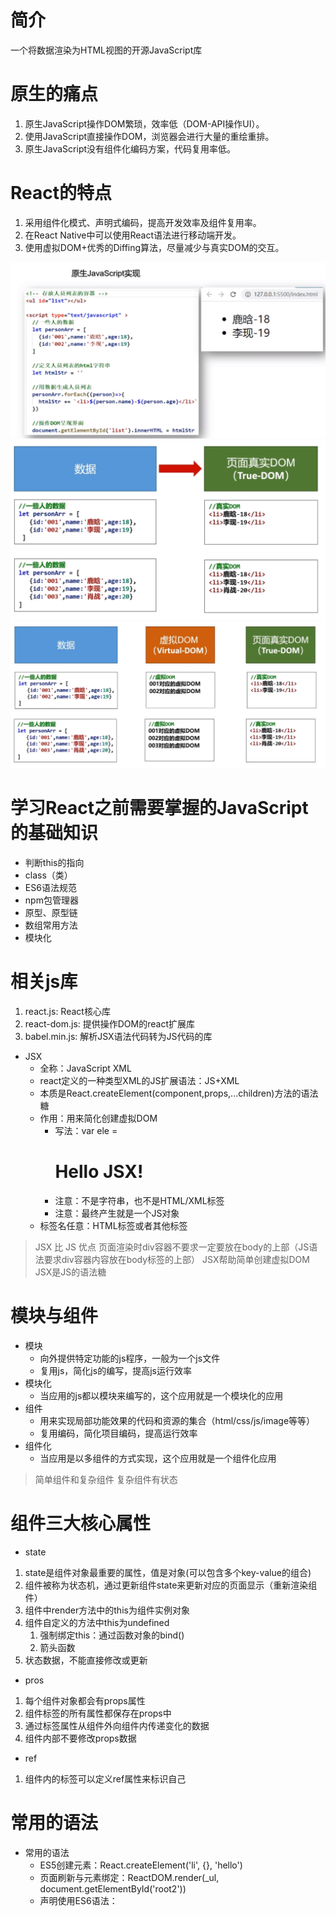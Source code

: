 # 简介
一个将数据渲染为HTML视图的开源JavaScript库
# 原生的痛点
1. 原生JavaScript操作DOM繁琐，效率低（DOM-API操作UI）。
2. 使用JavaScript直接操作DOM，浏览器会进行大量的重绘重排。
3. 原生JavaScript没有组件化编码方案，代码复用率低。

# React的特点
1. 采用组件化模式、声明式编码，提高开发效率及组件复用率。
2. 在React Native中可以使用React语法进行移动端开发。
3. 使用虚拟DOM+优秀的Diffing算法，尽量减少与真实DOM的交互。

![原生JavaScript实现.png](01学习/img/原生JavaScript实现.png)
![原生JavaScript实现的DOM变化.png](01学习/img/原生JavaScript实现的DOM变化.png)
![React实现.png](01学习/img/React实现.png)

# 学习React之前需要掌握的JavaScript的基础知识
- 判断this的指向
- class（类）
- ES6语法规范
- npm包管理器
- 原型、原型链
- 数组常用方法
- 模块化

# 相关js库
1. react.js: React核心库
2. react-dom.js: 提供操作DOM的react扩展库
3. babel.min.js: 解析JSX语法代码转为JS代码的库

- JSX
  - 全称：JavaScript XML
  - react定义的一种类型XML的JS扩展语法：JS+XML
  - 本质是React.createElement(component,props,...children)方法的语法糖
  - 作用：用来简化创建虚拟DOM
    - 写法：var ele = <h1>Hello JSX!</h1>
    - 注意：不是字符串，也不是HTML/XML标签
    - 注意：最终产生就是一个JS对象
  - 标签名任意：HTML标签或者其他标签

> JSX 比 JS 优点
> 页面渲染时div容器不要求一定要放在body的上部（JS语法要求div容器内容放在body标签的上部）
> JSX帮助简单创建虚拟DOM
> JSX是JS的语法糖

# 模块与组件
- 模块
  - 向外提供特定功能的js程序，一般为一个js文件
  - 复用js，简化js的编写，提高js运行效率
- 模块化
  - 当应用的js都以模块来编写的，这个应用就是一个模块化的应用
- 组件
  - 用来实现局部功能效果的代码和资源的集合（html/css/js/image等等）
  - 复用编码，简化项目编码，提高运行效率
- 组件化
  - 当应用是以多组件的方式实现，这个应用就是一个组件化应用

> 简单组件和复杂组件
> 复杂组件有状态

# 组件三大核心属性
- state
1. state是组件对象最重要的属性，值是对象(可以包含多个key-value的组合)
2.  组件被称为状态机，通过更新组件state来更新对应的页面显示（重新渲染组件） 
3. 组件中render方法中的this为组件实例对象
4. 组件自定义的方法中this为undefined
   1. 强制绑定this：通过函数对象的bind()
   2. 箭头函数
5. 状态数据，不能直接修改或更新

- pros
1. 每个组件对象都会有props属性
2. 组件标签的所有属性都保存在props中
3. 通过标签属性从组件外向组件内传递变化的数据
4. 组件内部不要修改props数据

- ref
1. 组件内的标签可以定义ref属性来标识自己

# 常用的语法
- 常用的语法
  - ES5创建元素：React.createElement('li', {}, 'hello')
  - 页面刷新与元素绑定：ReactDOM.render(_ul, document.getElementById('root2'))
  - 声明使用ES6语法：<script type="text/babel">

# 函数式组件和类式组件

# 组件分类，受控组件和非受控组件
[10_1非受控组件.html](01%D1%A7%CF%B0%2F10_1%B7%C7%CA%DC%BF%D8%D7%E9%BC%FE.html)
[10_2受控组件.html](01%D1%A7%CF%B0%2F10_2%CA%DC%BF%D8%D7%E9%BC%FE.html)

# 高阶函数
如果一个函数符合下面2个规范的任何一个，那该函数就是高阶函数
1. 若A函数，接收的参数是一个函数，那么A就可以称之为高阶函数
2. 若A函数，调用的返回值依然是一个函数，那么A就可以称之为高阶函数

函数的柯里化：通过函数调用继续返回函数的方式，实现多次接收参数最后统一处理的函数编码方式

# 组件的生命周期
1. 组件对象从创建到死亡会经历特定阶段
2. React组件对象包含一系列钩子函数（生命周期回调函数），在特定的时刻调用
3. 在定义组件时，在特定的生命周期回调函数，处理特定的工作

![React生命周期.png](01学习/img/React生命周期(旧).png)
> 生命周期三个阶段
> 1. 初始化阶段：由ReactDom.render()触发，初次渲染
>    2. constructor()
>    3. componentWillMount()
>    4. render()
>    5. componentDidMount()：一些初始化的事情，如：开启定时器，发送网络请求，订阅消息
> 2. 更新阶段：由组件内部this.setState()或者父组件重新render触发
>    3. shouldComponentUpdate()
>    4. componentWillUpdate()
>    5. render()：
>    6. componentDidUpdate()
> 3. 卸载组件：由ReactDOM.unmountComponentAtNode()触发
>    4. componentWillUnmount()：一般用于处理收尾的工作，如关闭定时器，取消订阅

- line 1
  - 父组件 
  - componentWillReceiveProps
  - shouldComponentUpdate
  - componentWillUpdate
  - render
- componentDidUpdate
- line 2
  - setState
  - shouldComponentUpdate
  - componentWillUpdate
  - render
  - componentDidUpdate
- line 3
  - forceUpdate
  - componentWillUpdate
  - render
  - componentDidUpdate

![React生命周期（新）.png](01学习/img/React生命周期（新）.png)

---
react脚手架
- xxx 脚手架: 用来帮助程序员快速创建一个基于 xxx 库的模板项目
1. 包含了所有需要的配置(语法检查、jsx编译、devServer...)+
2. 下载好了所有相关的依赖
3. 可以直接运行一个简单效果
- react 提供了一个用于创建react 项目的脚手架库: create-react-app
- 项目的整体技术架构为:react+webpack+es6+eslint3.
- 使用脚手架开发的项目的特点: 模块化、 组件化、 工程化

创建项目并启动
第一步，全局安装:npm install -g create-react-app
第二步，切换到想创项目的目录，使用命令:create-react-app hello-react
第三步，进入项目文件夹:cd hello-react
第四步，启动项目:npm start 

--- 
hello-react
项目说明：
/node_modules: 项目依赖包
/public: 静态资源
/public/favicon.ico: 网站页签的图标
/public/index.html: 应用主页面
/public/manifest.json: 应用加壳的配置文件
/public/robots.txt: 爬虫协议文件
/src: 源码文件夹
/src/App.css: App组件的样式
/src/App.js: App组件
/src/App.test.js: 用于给App做测试
/src/index.css: 样式
/src/index.js: 入口文件
/src/logo.svg: logo图
/src/reportWebVitals.js: 页面性能分析文件(需要web-vitals库的支持)
/src/setupTest.js: 组件测试

package.json: 包的说明文件

index.js模板
```js
// 引入react核心库
import React from 'react';
// 引入ReactDOM
import ReactDOM from 'react-dom/client';
// 引入App组件
import App from './App';

//渲染App到页面
ReactDOM.render(<App/>,document.getElementById('root'))
```

App.js模板
```js
//创建外壳组件
import React,{Component} from 'react' 
// const {Component} = React

class App extends Component{
    render(){
        return (
                <div>
                  hello, react
                </div>
        )
    }
}

// 暴露App组件
export default App
```






